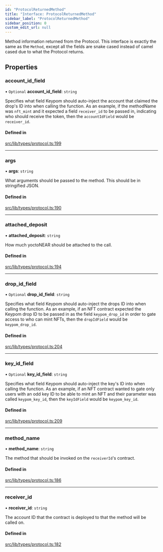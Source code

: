 ```yaml
---
id: "ProtocolReturnedMethod"
title: "Interface: ProtocolReturnedMethod"
sidebar_label: "ProtocolReturnedMethod"
sidebar_position: 0
custom_edit_url: null
---
```


Method information returned from the Protocol. This interface is exactly the same as the `Method`, except all the fields are
snake cased instead of camel cased due to what the Protocol returns.

## Properties

### account\_id\_field

• `Optional` **account\_id\_field**: `string`

Specifies what field Keypom should auto-inject the account that claimed the drop's ID into when calling the function.
As an example, if the methodName was `nft_mint` and it expected a field `receiver_id` to be passed in, indicating who should receive the token, then the `accountIdField` would be `receiver_id`.

#### Defined in

[src/lib/types/protocol.ts:199](https://github.com/keypom/keypom-js/blob/8c566df/src/lib/types/protocol.ts#L199)

___

### args

• **args**: `string`

What arguments should be passed to the method. This should be in stringified JSON.

#### Defined in

[src/lib/types/protocol.ts:190](https://github.com/keypom/keypom-js/blob/8c566df/src/lib/types/protocol.ts#L190)

___

### attached\_deposit

• **attached\_deposit**: `string`

How much yoctoNEAR should be attached to the call.

#### Defined in

[src/lib/types/protocol.ts:194](https://github.com/keypom/keypom-js/blob/8c566df/src/lib/types/protocol.ts#L194)

___

### drop\_id\_field

• `Optional` **drop\_id\_field**: `string`

Specifies what field Keypom should auto-inject the drops ID into when calling the function.
As an example, if an NFT contract expected the Keypom drop ID to be passed in as the field `keypom_drop_id` in order to gate access to who can mint NFTs, then the `dropIdField` would be `keypom_drop_id`.

#### Defined in

[src/lib/types/protocol.ts:204](https://github.com/keypom/keypom-js/blob/8c566df/src/lib/types/protocol.ts#L204)

___

### key\_id\_field

• `Optional` **key\_id\_field**: `string`

Specifies what field Keypom should auto-inject the key's ID into when calling the function.
As an example, if an NFT contract wanted to gate only users with an odd key ID to be able to mint an NFT and their parameter was called `keypom_key_id`, then the `keyIdField` would be `keypom_key_id`.

#### Defined in

[src/lib/types/protocol.ts:209](https://github.com/keypom/keypom-js/blob/8c566df/src/lib/types/protocol.ts#L209)

___

### method\_name

• **method\_name**: `string`

The method that should be invoked on the `receiverId`'s contract.

#### Defined in

[src/lib/types/protocol.ts:186](https://github.com/keypom/keypom-js/blob/8c566df/src/lib/types/protocol.ts#L186)

___

### receiver\_id

• **receiver\_id**: `string`

The account ID that the contract is deployed to that the method will be called on.

#### Defined in

[src/lib/types/protocol.ts:182](https://github.com/keypom/keypom-js/blob/8c566df/src/lib/types/protocol.ts#L182)
